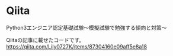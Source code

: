 # Qiita
Python3エンジニア認定基礎試験～模擬試験で勉強する傾向と対策～

Qiitaの記事に載せたコードです。
https://qiita.com/Lily0727K/items/87304160e09aff5e8a18
